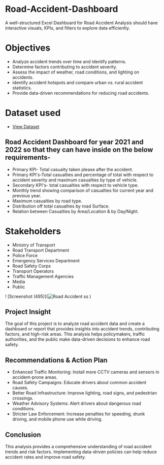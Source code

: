 # Road-Accident-Dashboard
A well-structured Excel Dashboard for Road Accident Analysis should have interactive visuals, KPIs, and filters to explore data efficiently.

# Objectives
- Analyze accident trends over time and identify patterns.
- Determine factors contributing to accident severity.
- Assess the impact of weather, road conditions, and lighting on accidents.
- Identify accident hotspots and compare urban vs. rural accident statistics.
- Provide data-driven recommendations for reducing road accidents.



# Dataset used
- <a href="https://github.com/peacerach/Road-Accident-Dashboard/blob/main/Road%20Accident%20Data.xlsx">View Dataset</a>

## Road Accident Dashboard for year 2021 and 2022 so that they can have inside on the below requirements-
- Primary KPI- Total casualty taken please after the accident. 
- Primary KPI's-Total casualties and percentage of total with respect to accident severity and maximum casualties by type of vehicle. 
- Secondary KPI's- total casualties with respect to vehicle type. 
- Monthly trend showing comparison of casualties for current year and previous year. 
- Maximum casualties by road type. 
- Distribution off total casualties by road Surface. 
- Relation between Casualties by Area/Location & by Day/Night.

  
# Stakeholders

- Ministry of Transport
- Road Transport Department
- Police Force
- Emergency Services Department
- Road Safety Corps
- Transport Operators
- Traffic Management Agencies
- Media
- Public

! [Screenshot (495)](![Road Accident ss](https://github.com/user-attachments/assets/edf01a15-b4a8-446d-bb3e-5226a72f2a8d)
) 

## Project Insight
The goal of this project is to analyze road accident data and create a dashboard or report that provides insights into accident trends, contributing factors, and high-risk areas. This analysis helps policymakers, traffic authorities, and the public make data-driven decisions to enhance road safety. 


## Recommendations & Action Plan
- Enhanced Traffic Monitoring: Install more CCTV cameras and sensors in accident-prone areas.
- Road Safety Campaigns: Educate drivers about common accident causes.
- Better Road Infrastructure: Improve lighting, road signs, and pedestrian crossings.
- Weather Advisory Systems: Alert drivers about dangerous road conditions.
- Stricter Law Enforcement: Increase penalties for speeding, drunk driving, and mobile phone use while driving.

## Conclusion
 This analysis provides a comprehensive understanding of road accident trends and risk factors. Implementing data-driven policies can help reduce accident rates and improve road safety.

